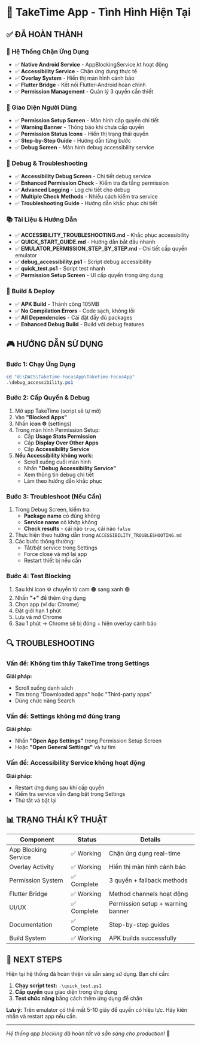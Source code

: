# 🎯 TakeTime App - Tình Hình Hiện Tại

## ✅ ĐÃ HOÀN THÀNH

### 🔧 Hệ Thống Chặn Ứng Dụng
- ✅ **Native Android Service** - AppBlockingService.kt hoạt động
- ✅ **Accessibility Service** - Chặn ứng dụng thực tế  
- ✅ **Overlay System** - Hiển thị màn hình cảnh báo
- ✅ **Flutter Bridge** - Kết nối Flutter-Android hoàn chỉnh
- ✅ **Permission Management** - Quản lý 3 quyền cần thiết

### 🎨 Giao Diện Người Dùng
- ✅ **Permission Setup Screen** - Màn hình cấp quyền chi tiết
- ✅ **Warning Banner** - Thông báo khi chưa cấp quyền
- ✅ **Permission Status Icons** - Hiển thị trạng thái quyền
- ✅ **Step-by-Step Guide** - Hướng dẫn từng bước
- ✅ **Debug Screen** - Màn hình debug accessibility service

### 🐛 Debug & Troubleshooting
- ✅ **Accessibility Debug Screen** - Chi tiết debug service
- ✅ **Enhanced Permission Check** - Kiểm tra đa tầng permission
- ✅ **Advanced Logging** - Log chi tiết cho debug
- ✅ **Multiple Check Methods** - Nhiều cách kiểm tra service
- ✅ **Troubleshooting Guide** - Hướng dẫn khắc phục chi tiết

### 📚 Tài Liệu & Hướng Dẫn
- ✅ **ACCESSIBILITY_TROUBLESHOOTING.md** - Khắc phục accessibility
- ✅ **QUICK_START_GUIDE.md** - Hướng dẫn bắt đầu nhanh
- ✅ **EMULATOR_PERMISSION_STEP_BY_STEP.md** - Chi tiết cấp quyền emulator
- ✅ **debug_accessibility.ps1** - Script debug accessibility
- ✅ **quick_test.ps1** - Script test nhanh
- ✅ **Permission Setup Screen** - UI cấp quyền trong ứng dụng

### 🔨 Build & Deploy
- ✅ **APK Build** - Thành công 105MB
- ✅ **No Compilation Errors** - Code sạch, không lỗi
- ✅ **All Dependencies** - Cài đặt đầy đủ packages
- ✅ **Enhanced Debug Build** - Build với debug features

## 🎮 HƯỚNG DẪN SỬ DỤNG

### Bước 1: Chạy Ứng Dụng
```powershell
cd "d:\DACS\TakeTime-FocusApp\Taketime-FocusApp"
.\debug_accessibility.ps1
```

### Bước 2: Cấp Quyền & Debug
1. Mở app TakeTime (script sẽ tự mở)
2. Vào **"Blocked Apps"**
3. Nhấn **icon ⚙️** (settings)
4. Trong màn hình Permission Setup:
   - Cấp **Usage Stats Permission**
   - Cấp **Display Over Other Apps**  
   - Cấp **Accessibility Service**
5. **Nếu Accessibility không work:**
   - Scroll xuống cuối màn hình
   - Nhấn **"Debug Accessibility Service"**
   - Xem thông tin debug chi tiết
   - Làm theo hướng dẫn khắc phục

### Bước 3: Troubleshoot (Nếu Cần)
1. Trong Debug Screen, kiểm tra:
   - **Package name** có đúng không
   - **Service name** có khớp không
   - **Check results** - cái nào `true`, cái nào `false`
2. Thực hiện theo hướng dẫn trong `ACCESSIBILITY_TROUBLESHOOTING.md`
3. Các bước thông thường:
   - Tắt/bật service trong Settings
   - Force close và mở lại app
   - Restart thiết bị nếu cần

### Bước 4: Test Blocking
1. Sau khi icon ⚙️ chuyển từ cam 🟠 sang xanh 🟢
2. Nhấn **"+"** để thêm ứng dụng
3. Chọn app (ví dụ: Chrome)
4. Đặt giới hạn 1 phút
5. Lưu và mở Chrome
6. Sau 1 phút → Chrome sẽ bị đóng + hiện overlay cảnh báo

## 🔍 TROUBLESHOOTING

### Vấn đề: Không tìm thấy TakeTime trong Settings
**Giải pháp:**
- Scroll xuống danh sách
- Tìm trong "Downloaded apps" hoặc "Third-party apps"
- Dùng chức năng Search

### Vấn đề: Settings không mở đúng trang
**Giải pháp:**
- Nhấn **"Open App Settings"** trong Permission Setup Screen
- Hoặc **"Open General Settings"** và tự tìm

### Vấn đề: Accessibility Service không hoạt động
**Giải pháp:**
- Restart ứng dụng sau khi cấp quyền
- Kiểm tra service vẫn đang bật trong Settings
- Thử tắt và bật lại

## 📊 TRẠNG THÁI KỸ THUẬT

| Component | Status | Details |
|-----------|--------|---------|
| App Blocking Service | ✅ Working | Chặn ứng dụng real-time |
| Overlay Activity | ✅ Working | Hiển thị màn hình cảnh báo |
| Permission System | ✅ Complete | 3 quyền + fallback methods |
| Flutter Bridge | ✅ Working | Method channels hoạt động |
| UI/UX | ✅ Complete | Permission setup + warning banner |
| Documentation | ✅ Complete | Step-by-step guides |
| Build System | ✅ Working | APK builds successfully |

## 🎯 NEXT STEPS

Hiện tại hệ thống đã hoàn thiện và sẵn sàng sử dụng. Bạn chỉ cần:

1. **Chạy script test:** `.\quick_test.ps1`
2. **Cấp quyền** qua giao diện trong ứng dụng
3. **Test chức năng** bằng cách thêm ứng dụng để chặn

**Lưu ý:** Trên emulator có thể mất 5-10 giây để quyền có hiệu lực. Hãy kiên nhẫn và restart app nếu cần.

---
*Hệ thống app blocking đã hoàn tất và sẵn sàng cho production!* 🚀
